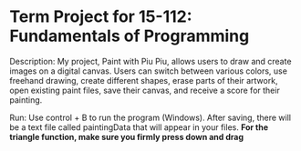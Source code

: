 # Term Project for 15-112: Fundamentals of Programming

Description:
My project, Paint with Piu Piu, allows users to draw and create images on a digital canvas. Users can switch between various colors, use freehand drawing, create different shapes, erase parts of their artwork, open existing paint files, save their canvas, and receive a score for their painting.

Run:
Use control + B to run the program (Windows). After saving, there will be a
text file called paintingData that will appear in your files.
**For the triangle function, make sure you firmly press down and drag**
